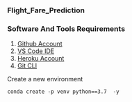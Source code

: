 ### Flight_Fare_Prediction

### Software And Tools Requirements

1. [Github Account](https://github.com)
2. [VS Code IDE](https://code.visualstudio.com)
3. [Heroku Account](https://heroku.com)
4. [Git CLI](https://git-scm.com/downloads)

Create a new environment 

```
conda create -p venv python==3.7  -y 
```
